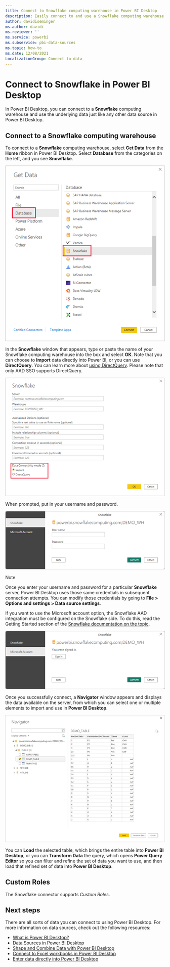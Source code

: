 ```yaml
---
title: Connect to Snowflake computing warehouse in Power BI Desktop
description: Easily connect to and use a Snowflake computing warehouse in Power BI Desktop
author: davidiseminger
ms.author: davidi
ms.reviewer: ''
ms.service: powerbi
ms.subservice: pbi-data-sources
ms.topic: how-to
ms.date: 12/08/2021
LocalizationGroup: Connect to data
---
```

# Connect to Snowflake in Power BI Desktop
In Power BI Desktop, you can connect to a **Snowflake** computing warehouse and use the underlying data just like any other data source in Power BI Desktop. 

## Connect to a Snowflake computing warehouse
To connect to a **Snowflake** computing warehouse, select **Get Data** from the **Home** ribbon in Power BI Desktop. Select **Database** from the categories on the left, and you see **Snowflake**.

![Screenshot of the Get Data dialog, showing the Snowflake database selection.](media/desktop-connect-snowflake/connect-snowflake-2b.png)

In the **Snowflake** window that appears, type or paste the name of your Snowflake computing warehouse into the box and select **OK**. Note that you can choose to **Import** data directly into Power BI, or you can use **DirectQuery**. You can learn more about [using DirectQuery](desktop-use-directquery.md). Please note that only AAD SSO supports DirectQuery.

![Screenshot of the Snowflake dialog, showing the Import radio button selected.](media/desktop-connect-snowflake/connect-snowflake-3.png)

When prompted, put in your username and password.

![Screenshot of the Snowflake credential prompt, showing the Username and Password fields.](media/desktop-connect-snowflake/connect-snowflake-4.png)

> [!NOTE]
> Once you enter your username and password for a particular **Snowflake** server, Power BI Desktop uses those same credentials in subsequent connection attempts. You can modify those credentials by going to **File > Options and settings > Data source settings**.
> 
> 

If you want to use the Microsoft account option, the Snowflake AAD integration must be configured on the Snowflake side. To do this, read the Getting Started section of the [Snowflake documentation on the topic](https://docs.snowflake.net/manuals/user-guide/oauth-powerbi.html#power-bi-sso-to-snowflake).

![Microsoft account authentication type in Snowflake connector.](media/desktop-connect-snowflake/connect-snowflake-6.png)


Once you successfully connect, a **Navigator** window appears and displays the data available on the server, from which you can select one or multiple elements to import and use in **Power BI Desktop**.

![ODBC Error 28000 causing a failure to connect.](media/desktop-connect-snowflake/connect-snowflake-5.png)

You can **Load** the selected table, which brings the entire table into **Power BI Desktop**, or you can **Transform Data** the query, which opens **Power Query Editor** so you can filter and refine the set of data you want to use, and then load that refined set of data into **Power BI Desktop**.

## Custom Roles

The Snowflake connector supports *Custom Roles*.

## Next steps
There are all sorts of data you can connect to using Power BI Desktop. For more information on data sources, check out the following resources:

* [What is Power BI Desktop?](../fundamentals/desktop-what-is-desktop.md)
* [Data Sources in Power BI Desktop](desktop-data-sources.md)
* [Shape and Combine Data with Power BI Desktop](desktop-shape-and-combine-data.md)
* [Connect to Excel workbooks in Power BI Desktop](desktop-connect-excel.md)   
* [Enter data directly into Power BI Desktop](desktop-enter-data-directly-into-desktop.md)   
